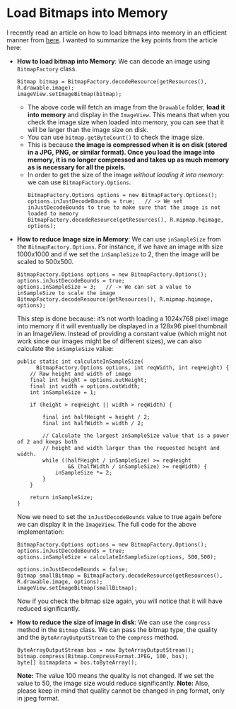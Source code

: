 # Load Bitmaps into Memory

I recently read an article on how to load bitmaps into memory in an efficient manner from [here](https://android.jlelse.eu/loading-large-bitmaps-efficiently-in-android-66826cd4ad53). I wanted to summarize the key points from the article here:

  * <b>How to load bitmap into Memory</b>: We can decode an image using ```BitmapFactory``` class.
    ```
    Bitmap bitmap = BitmapFactory.decodeResource(getResources(), R.drawable.image);
    imageView.setImageBitmap(bitmap);
    ```
    * The above code will fetch an image from the ```Drawable``` folder, <b>load it into memory</b> and display in the ```ImageView```. This means that when you check the image size when loaded into memory, you can see that it will be larger than the image size on disk. 
    * You can use ```bitmap.getByteCount()``` to check the image size.
    * This is because <b>the image is compressed when it is on disk (stored in a JPG, PNG, or similar format). Once you load the image into memory, it is no longer compressed and takes up as much memory as is necessary for all the pixels.</b>
    * In order to get the size of the image <i>without loading it into memory</i>: we can use ```BitmapFactory.Options```. 
      ```
      BitmapFactory.Options options = new BitmapFactory.Options();
      options.inJustDecodeBounds = true;   // -> We set inJustDecodeBounds to true to make sure that the image is not loaded to memory
      BitmapFactory.decodeResource(getResources(), R.mipmap.hqimage, options);
      ```
  * <b>How to reduce Image size in Memory</b>: We can use ```inSampleSize``` from the ```BitmapFactory.Options```. For instance, if we have an image with size 1000x1000 and if we set the ```inSampleSize``` to 2, then the image will be scaled to 500x500.
      ```
      BitmapFactory.Options options = new BitmapFactory.Options();
      options.inJustDecodeBounds = true;
      options.inSampleSize = 3;   // -> We can set a value to inSampleSize to scale the image
      BitmapFactory.decodeResource(getResources(), R.mipmap.hqimage, options);
      ```
      This step is done because: it’s not worth loading a 1024x768 pixel image into memory if it will eventually be displayed in a 128x96 pixel thumbnail in an ImageView. Instead of providing a constant value (which might not work since our images might be of different sizes), we can also calculate the ```inSampleSize``` value:
      ```
      public static int calculateInSampleSize(
            BitmapFactory.Options options, int reqWidth, int reqHeight) {
          // Raw height and width of image
          final int height = options.outHeight;
          final int width = options.outWidth;
          int inSampleSize = 1;

          if (height > reqHeight || width > reqWidth) {

              final int halfHeight = height / 2;
              final int halfWidth = width / 2;

              // Calculate the largest inSampleSize value that is a power of 2 and keeps both
              // height and width larger than the requested height and width.
              while ((halfHeight / inSampleSize) >= reqHeight
                      && (halfWidth / inSampleSize) >= reqWidth) {
                  inSampleSize *= 2;
              }
          }

          return inSampleSize;
      }
      ```
      
      Now we need to set the ```inJustDecodeBounds``` value to true again before we can display it in the ```ImageView```. The full code for the above implementation:
      ```
      BitmapFactory.Options options = new BitmapFactory.Options();
      options.inJustDecodeBounds = true;
      options.inSampleSize = calculateInSampleSize(options, 500,500);
      
      options.inJustDecodeBounds = false;
      Bitmap smallBitmap = BitmapFactory.decodeResource(getResources(), R.drawable.image, options);
      imageView.setImageBitmap(smallBitmap);
      ```
      Now if you check the bitmap size again, you will notice that it will have reduced significantly.
      
      
   * <b>How to reduce the size of image in disk</b>: We can use the ```compress``` method in the ```Bitmap``` class.       We can pass the bitmap type, the quality and the ```ByteArrayOutputStream``` to the ```compress``` method.
      ```
      ByteArrayOutputStream bos = new ByteArrayOutputStream();
      bitmap.compress(Bitmap.CompressFormat.JPEG, 100, bos);
      byte[] bitmapdata = bos.toByteArray();
      ```
      <b>Note:</b> The value 100 means the quality is not changed. If we set the value to 50, the image size would reduce significantly. 
      <b>Note:</b> Also, please keep in mind that quality cannot be changed in png format, only in jpeg format.
      
    





